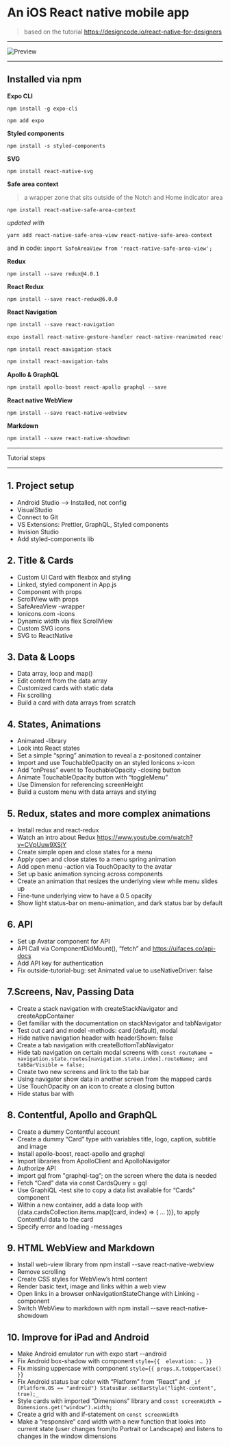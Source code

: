 # An iOS React native mobile app 
> based on the tutorial
https://designcode.io/react-native-for-designers

____________

![Preview](https://github.com/sokeri/funFact-app/blob/master/appPreview.gif?raw=true)

____________

## Installed via npm

**Expo CLI**

`npm install -g expo-cli`

`npm add expo`

**Styled components**

`npm install -s styled-components`

**SVG**

`npm install react-native-svg`

**Safe area context**

> a wrapper zone that sits outside of the Notch and Home indicator area

`npm install react-native-safe-area-context`

*updated with* 

`yarn add react-native-safe-area-view react-native-safe-area-context`

and in code: `import SafeAreaView from 'react-native-safe-area-view';`

**Redux**

`npm install --save redux@4.0.1`

**React Redux**

`npm install --save react-redux@6.0.0`

**React Navigation**

```js
npm install --save react-navigation

expo install react-native-gesture-handler react-native-reanimated react-native-screens react-native-safe-area-context @react-native-community/masked-view

npm install react-navigation-stack

npm install react-navigation-tabs
```

**Apollo & GraphQL**

```js
npm install apollo-boost react-apollo graphql --save
```

**React native WebView**

`npm install --save react-native-webview`

**Markdown**

```js
npm install --save react-native-showdown
```
_______________

Tutorial steps
_______________

## 1. Project setup
- Android Studio --> Installed, not config
- VisualStudio
- Connect to Git
- VS Extensions: Prettier, GraphQL, Styled components
- Invision Studio
- Add styled-components lib

## 2. Title & Cards
- Custom UI Card with flexbox and styling
- Linked, styled component in App.js
- Component with props
- ScrollView with props
- SafeAreaView -wrapper
- Ionicons.com -icons
- Dynamic width via flex ScrollView
- Custom SVG icons
- SVG to ReactNative

## 3. Data & Loops
- Data array, loop and map()
- Edit content from the data array
- Customized cards with static data
- Fix scrolling
- Build a card with data arrays from scratch

## 4. States, Animations
- Animated -library
- Look into React states
- Set a simple “spring” animation to reveal a z-positoned container
- Import and use TouchableOpacity on an styled Ionicons x-icon
- Add “onPress” event to TouchableOpacity -closing button
- Animate TouchableOpacity button with “toggleMenu”
- Use Dimension for referencing screenHeight
- Build a custom menu with data arrays and styling

## 5. Redux, states and more complex animations
- Install redux and react-redux
- Watch an intro about Redux https://www.youtube.com/watch?v=CVpUuw9XSjY
- Create simple open and close states for a menu
- Apply open and close states to a menu spring animation
- Add open menu -action via TouchOpacity to the avatar
- Set up basic animation syncing across components
- Create an animation that resizes the underlying view while menu slides up
- Fine-tune underlying view to have a 0.5 opacity
- Show light status-bar on menu-animation, and dark status bar by default

## 6. API
- Set up Avatar component for API
- API Call via ComponentDidMount(), “fetch” and https://uifaces.co/api-docs
- Add API key for authentication
- Fix outside-tutorial-bug: set Animated value to useNativeDriver: false

## 7.Screens, Nav, Passing Data
- Create a stack navigation with createStackNavigator and createAppContainer
- Get familiar with the documentation on stackNavigator and tabNavigator
- Test out card and model -methods: card (default), modal
- Hide native navigation header with headerShown: false
- Create a tab navigation with createBottomTabNavigator
- Hide tab navigation on certain modal screens with 
`const routeName = navigation.state.routes[navigation.state.index].routeName; and tabBarVisible = false;`
- Create two new screens and link to the tab bar
- Using navigator show data in another screen from the mapped cards
- Use TouchOpacity on an icon to create a closing button
- Hide status bar with <StatusBar hidden />

## 8. Contentful, Apollo and GraphQL
- Create a dummy Contentful account
- Create a dummy “Card” type with variables title, logo, caption, subtitle and image
- Install apollo-boost, react-apollo and graphql
- Import libraries from ApolloClient and ApolloNavigator
- Authorize API
- import gql from "graphql-tag”; on the screen where the data is needed
- Fetch “Card” data via const CardsQuery = gql
- Use GraphiQL -test site to copy a data list available for “Cards” component
- Within a new container, add a data loop with {data.cardsCollection.items.map((card, index) => ( … ))}, to apply Contentful data to the card
- Specify error and loading -messages

## 9. HTML WebView and Markdown
- Install web-view library from npm install --save react-native-webview
- Remove scrolling
- Create CSS styles for WebView’s html content
- Render basic text, image and links within a web view
- Open links in a browser onNavigationStateChange with Linking -component
- Switch WebView to markdown with npm install --save react-native-showdown

## 10. Improve for iPad and Android 

- Make Android emulator run with expo start --android
- Fix Android box-shadow with component `style={{  elevation: … }}`
- Fix missing uppercase with component `style={{ props.X.toUpperCase() }}`
- Fix Android status bar color with  “Platform” from “React” and 
`_if (Platform.OS == "android") StatusBar.setBarStyle("light-content", true);_`
- Style cards with imported “Dimensions” library and 
`const screenWidth = Dimensions.get("window").width;`
- Create a grid with and if-statement on `const screenWidth`
- Make a “responsive” card width with a new function that looks into current state (user changes from/to Portrait or Landscape) and listens to changes in the window dimensions
